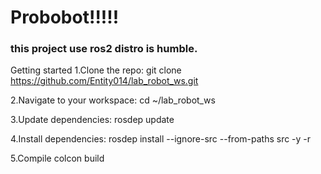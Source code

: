 # Probobot!!!!!
### this project use ros2 distro is humble.
Getting started
1.Clone the repo:
git clone https://github.com/Entity014/lab_robot_ws.git

2.Navigate to your workspace:
cd ~/lab_robot_ws

3.Update dependencies:
rosdep update

4.Install dependencies:
rosdep install --ignore-src --from-paths src -y -r

5.Compile
colcon build
